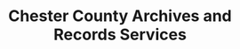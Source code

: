 ---
layout: repo
title: "Chester County Archives and Records Services"
id: 15521
permalink: repos/15521/
---